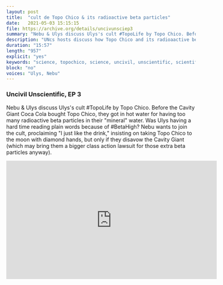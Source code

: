 ```yaml
---
layout: post
title:  "cult de Topo Chico & its radioactive beta particles"
date:   2021-05-03 15:15:15
file: https://archive.org/details/uncivunsciep3
summary: "Nebu & Ulys discuss Ulys's cult #TopoLife by Topo Chico. Before the Cavity Giant Coca Cola bought Topo Chico, they got in hot water for having too many radioactive beta particles in their 'mineral' water. Was Ulys having a hard time reading plain words because of #BetaHigh? Nebu wants to join the cult, proclaiming 'I just like the drink,' insisting on taking Topo Chico to the moon with diamond hands, but only if they disavow the Cavity Giant (which may bring them a bigger class action lawsuit for those extra beta particles anyway)."
description: "UNcs hosts discuss how Topo Chico and its radioaactive beta particles."
duration: "15:57"
length: "957"
explicit: "yes"
keywords: "science, topochico, science, uncivil, unscientific, scientific,  comedy"
block: "no"
voices: "Ulys, Nebu"
---
```


### Uncivil Unscientific, EP 3


Nebu & Ulys discuss Ulys's cult #TopoLife by Topo Chico. Before the Cavity Giant Coca Cola bought Topo Chico, they got in hot water for having too many radioactive beta particles in their "mineral" water. Was Ulys having a hard time reading plain words because of #BetaHigh? Nebu wants to join the cult, proclaiming "I just like the drink," insisting on taking Topo Chico to the moon with diamond hands, but only if they disavow the Cavity Giant (which may bring them a bigger class action lawsuit for those extra beta particles anyway).

<div class="video-container">
  <p>
    
<iframe width="560" height="315" src="https://www.youtube.com/embed/kKYzh4tH1iQ" title="YouTube video player" frameborder="0" allow="accelerometer; autoplay; clipboard-write; encrypted-media; gyroscope; picture-in-picture" allowfullscreen></iframe>

  </p>
</div>

<div>
  <p>
<!-- <iframe src="https://embed.podcasts.apple.com/us/podcast/ep1-a-rebrand-already-npj-gimmicks/id1554680720?i=1000509969782&amp;itsct=podcast_box&amp;itscg=30200&amp;theme=dark" height="175px" frameborder="0" sandbox="allow-forms allow-popups allow-same-origin allow-scripts allow-top-navigation-by-user-activation" allow="autoplay *; encrypted-media *;" style="width: 100%; max-width: 660px; overflow: hidden; border-top-left-radius: 10px; border-top-right-radius: 10px; border-bottom-right-radius: 10px; border-bottom-left-radius: 10px; background-color: transparent; background-position: initial initial; background-repeat: initial initial;"></iframe> -->
  </p>
</div>
